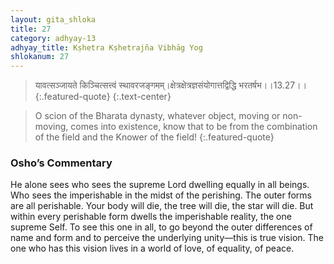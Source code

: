 ```yaml
---
layout: gita_shloka
title: 27
category: adhyay-13
adhyay_title: Kṣhetra Kṣhetrajña Vibhāg Yog
shlokanum: 27
---
```


> यावत्सञ्जायते किञ्चित्सत्त्वं स्थावरजङ्गमम्।क्षेत्रक्षेत्रज्ञसंयोगात्तद्विद्धि भरतर्षभ।।13.27।।
{:.featured-quote}
{:.text-center}

> O scion of the Bharata dynasty, whatever object, moving or non-moving, comes into existence, know that to be from the combination of the field and the Knower of the field!
{:.featured-quote}

### Osho’s Commentary
He alone sees who sees the supreme Lord dwelling equally in all beings. Who sees the imperishable in the midst of the perishing.
The outer forms are all perishable. Your body will die, the tree will die, the star will die. But within every perishable form dwells the imperishable reality, the one supreme Self.
To see this one in all, to go beyond the outer differences of name and form and to perceive the underlying unity—this is true vision. The one who has this vision lives in a world of love, of equality, of peace.
